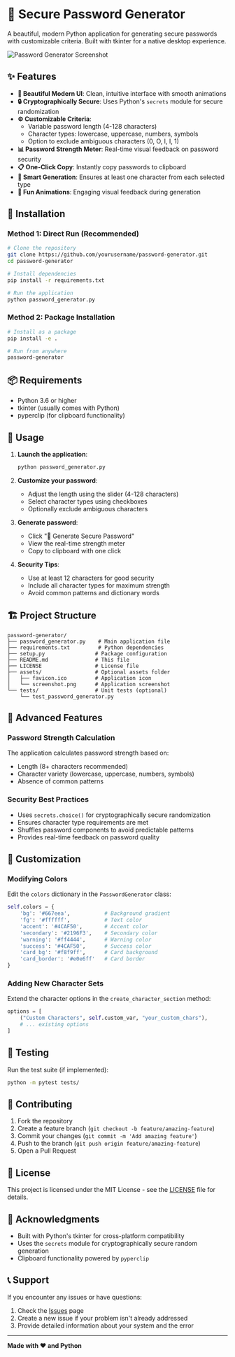 # 🔐 Secure Password Generator

A beautiful, modern Python application for generating secure passwords with customizable criteria. Built with tkinter for a native desktop experience.

![Password Generator Screenshot](screenshot.png)

## ✨ Features

- **🎨 Beautiful Modern UI**: Clean, intuitive interface with smooth animations
- **🔒 Cryptographically Secure**: Uses Python's `secrets` module for secure randomization
- **⚙️ Customizable Criteria**: 
  - Variable password length (4-128 characters)
  - Character types: lowercase, uppercase, numbers, symbols
  - Option to exclude ambiguous characters (0, O, l, I, 1)
- **📊 Password Strength Meter**: Real-time visual feedback on password security
- **📋 One-Click Copy**: Instantly copy passwords to clipboard
- **🎯 Smart Generation**: Ensures at least one character from each selected type
- **🎪 Fun Animations**: Engaging visual feedback during generation

## 🚀 Installation

### Method 1: Direct Run (Recommended)
```bash
# Clone the repository
git clone https://github.com/yourusername/password-generator.git
cd password-generator

# Install dependencies
pip install -r requirements.txt

# Run the application
python password_generator.py
```

### Method 2: Package Installation
```bash
# Install as a package
pip install -e .

# Run from anywhere
password-generator
```

## 📦 Requirements

- Python 3.6 or higher
- tkinter (usually comes with Python)
- pyperclip (for clipboard functionality)

## 🎯 Usage

1. **Launch the application**:
   ```bash
   python password_generator.py
   ```

2. **Customize your password**:
   - Adjust the length using the slider (4-128 characters)
   - Select character types using checkboxes
   - Optionally exclude ambiguous characters

3. **Generate password**:
   - Click "🎲 Generate Secure Password"
   - View the real-time strength meter
   - Copy to clipboard with one click

4. **Security Tips**:
   - Use at least 12 characters for good security
   - Include all character types for maximum strength
   - Avoid common patterns and dictionary words

## 🏗️ Project Structure

```
password-generator/
├── password_generator.py    # Main application file
├── requirements.txt         # Python dependencies
├── setup.py                # Package configuration
├── README.md               # This file
├── LICENSE                 # License file
├── assets/                 # Optional assets folder
│   ├── favicon.ico         # Application icon
│   └── screenshot.png      # Application screenshot
└── tests/                  # Unit tests (optional)
    └── test_password_generator.py
```

## 🔧 Advanced Features

### Password Strength Calculation
The application calculates password strength based on:
- Length (8+ characters recommended)
- Character variety (lowercase, uppercase, numbers, symbols)
- Absence of common patterns

### Security Best Practices
- Uses `secrets.choice()` for cryptographically secure randomization
- Ensures character type requirements are met
- Shuffles password components to avoid predictable patterns
- Provides real-time feedback on password quality

## 🎨 Customization

### Modifying Colors
Edit the `colors` dictionary in the `PasswordGenerator` class:
```python
self.colors = {
    'bg': '#667eea',           # Background gradient
    'fg': '#ffffff',           # Text color
    'accent': '#4CAF50',       # Accent color
    'secondary': '#2196F3',    # Secondary color
    'warning': '#ff4444',      # Warning color
    'success': '#4CAF50',      # Success color
    'card_bg': '#f8f9ff',      # Card background
    'card_border': '#e0e6ff'   # Card border
}
```

### Adding New Character Sets
Extend the character options in the `create_character_section` method:
```python
options = [
    ("Custom Characters", self.custom_var, "your_custom_chars"),
    # ... existing options
]
```

## 🧪 Testing

Run the test suite (if implemented):
```bash
python -m pytest tests/
```

## 🤝 Contributing

1. Fork the repository
2. Create a feature branch (`git checkout -b feature/amazing-feature`)
3. Commit your changes (`git commit -m 'Add amazing feature'`)
4. Push to the branch (`git push origin feature/amazing-feature`)
5. Open a Pull Request

## 📝 License

This project is licensed under the MIT License - see the [LICENSE](LICENSE) file for details.

## 🙏 Acknowledgments

- Built with Python's tkinter for cross-platform compatibility
- Uses the `secrets` module for cryptographically secure random generation
- Clipboard functionality powered by `pyperclip`

## 📞 Support

If you encounter any issues or have questions:
1. Check the [Issues](https://github.com/yourusername/password-generator/issues) page
2. Create a new issue if your problem isn't already addressed
3. Provide detailed information about your system and the error

---

**Made with ❤️ and Python**
